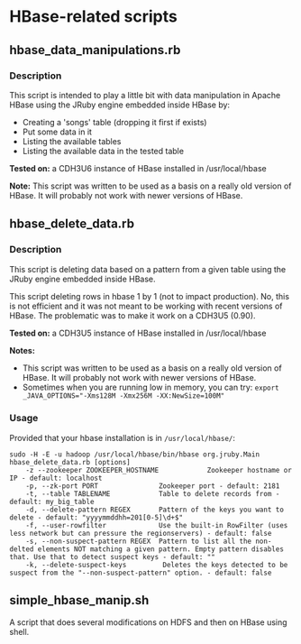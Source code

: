 # HBase-related scripts

## hbase_data_manipulations.rb

### Description

This script is intended to play a little bit with data manipulation in
Apache HBase using the JRuby engine embedded inside HBase by:
 - Creating a 'songs' table (dropping it first if exists)
 - Put some data in it
 - Listing the available tables
 - Listing the available data in the tested table

**Tested on:** a CDH3U6 instance of HBase installed in /usr/local/hbase

**Note:** This script was written to be used as a basis on a really old version
of HBase. It will probably not work with newer versions of HBase.

## hbase_delete_data.rb

### Description

This script is deleting data based on a pattern from a given table using the
JRuby engine embedded inside HBase.

This script deleting rows in hbase 1 by 1 (not to impact production).
No, this is not efficient and it was not meant to be working with recent
versions of HBase. The problematic was to make it work on a CDH3U5 (0.90).

**Tested on:** a CDH3U5 instance of HBase installed in /usr/local/hbase

**Notes:**
* This script was written to be used as a basis on a really old version
of HBase. It will probably not work with newer versions of HBase.
* Sometimes when you are running low in memory, you can try: `export _JAVA_OPTIONS="-Xms128M -Xmx256M -XX:NewSize=100M"`

### Usage

Provided that your hbase installation is in `/usr/local/hbase/`:

```
sudo -H -E -u hadoop /usr/local/hbase/bin/hbase org.jruby.Main hbase_delete_data.rb [options]
    -z --zookeeper ZOOKEEPER_HOSTNAME            Zookeeper hostname or IP - default: localhost
    -p, --zk-port PORT               Zookeeper port - default: 2181
    -t, --table TABLENAME            Table to delete records from - default: my_big_table
    -d, --delete-pattern REGEX       Pattern of the keys you want to delete - default: "yyyymmddhh=201[0-5]\d+$"
    -f, --user-rowfilter             Use the built-in RowFilter (uses less network but can pressure the regionservers) - default: false
    -s, --non-suspect-pattern REGEX  Pattern to list all the non-delted elements NOT matching a given pattern. Empty pattern disables that. Use that to detect suspect keys - default: ""
    -k, --delete-suspect-keys         Deletes the keys detected to be suspect from the "--non-suspect-pattern" option. - default: false
```

## simple_hbase_manip.sh

A script that does several modifications on HDFS and then on HBase using shell.

